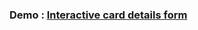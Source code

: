 ### Demo : [Interactive card details form](https://maxszymanski.github.io/Interactive-card-details-form/)
